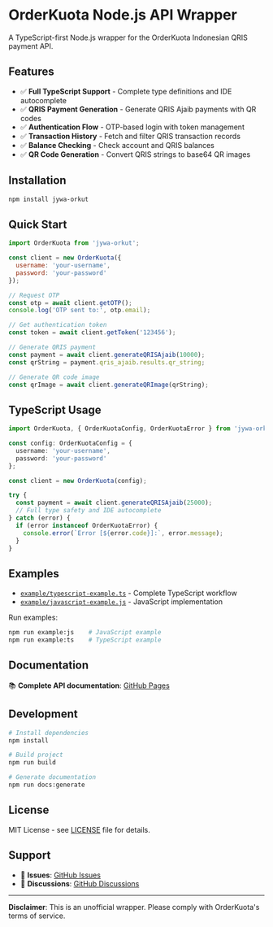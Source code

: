 # OrderKuota Node.js API Wrapper

A TypeScript-first Node.js wrapper for the OrderKuota Indonesian QRIS payment API.

## Features

- ✅ **Full TypeScript Support** - Complete type definitions and IDE autocomplete
- ✅ **QRIS Payment Generation** - Generate QRIS Ajaib payments with QR codes
- ✅ **Authentication Flow** - OTP-based login with token management
- ✅ **Transaction History** - Fetch and filter QRIS transaction records
- ✅ **Balance Checking** - Check account and QRIS balances
- ✅ **QR Code Generation** - Convert QRIS strings to base64 QR images

## Installation

```bash
npm install jywa-orkut
```

## Quick Start

```javascript
import OrderKuota from 'jywa-orkut';

const client = new OrderKuota({
  username: 'your-username',
  password: 'your-password'
});

// Request OTP
const otp = await client.getOTP();
console.log('OTP sent to:', otp.email);

// Get authentication token
const token = await client.getToken('123456');

// Generate QRIS payment
const payment = await client.generateQRISAjaib(10000);
const qrString = payment.qris_ajaib.results.qr_string;

// Generate QR code image
const qrImage = await client.generateQRImage(qrString);
```

## TypeScript Usage

```typescript
import OrderKuota, { OrderKuotaConfig, OrderKuotaError } from 'jywa-orkut';

const config: OrderKuotaConfig = {
  username: 'your-username',
  password: 'your-password'
};

const client = new OrderKuota(config);

try {
  const payment = await client.generateQRISAjaib(25000);
  // Full type safety and IDE autocomplete
} catch (error) {
  if (error instanceof OrderKuotaError) {
    console.error(`Error [${error.code}]:`, error.message);
  }
}
```

## Examples

- [`example/typescript-example.ts`](example/typescript-example.ts) - Complete TypeScript workflow
- [`example/javascript-example.js`](example/javascript-example.js) - JavaScript implementation

Run examples:
```bash
npm run example:js    # JavaScript example
npm run example:ts    # TypeScript example
```

## Documentation

📚 **Complete API documentation**: [GitHub Pages](https://WJayadana.github.io/jywa-orkut/)

## Development

```bash
# Install dependencies
npm install

# Build project
npm run build

# Generate documentation
npm run docs:generate
```

## License

MIT License - see [LICENSE](LICENSE) file for details.

## Support

- 🐛 **Issues**: [GitHub Issues](https://github.com/WJayadana/jywa-orkut/issues)
- 💬 **Discussions**: [GitHub Discussions](https://github.com/WJayadana/jywa-orkut/discussions)

---

**Disclaimer**: This is an unofficial wrapper. Please comply with OrderKuota's terms of service.
